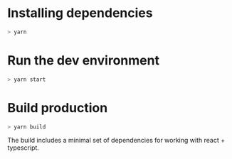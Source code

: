 # Installing dependencies

```sh
> yarn
```

# Run the dev environment

```sh
> yarn start
```

# Build production

```sh
> yarn build
```

The build includes a minimal set of dependencies for working with react + typescript.
